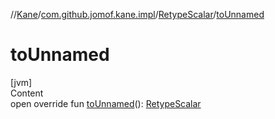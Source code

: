 //[Kane](../../index.md)/[com.github.jomof.kane.impl](../index.md)/[RetypeScalar](index.md)/[toUnnamed](to-unnamed.md)



# toUnnamed  
[jvm]  
Content  
open override fun [toUnnamed](to-unnamed.md)(): [RetypeScalar](index.md)  



